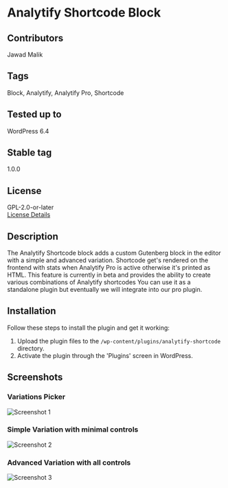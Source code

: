 # Analytify Shortcode Block

## Contributors

Jawad Malik

## Tags

Block, Analytify, Analytify Pro, Shortcode

## Tested up to

WordPress 6.4

## Stable tag

1.0.0

## License

GPL-2.0-or-later  
[License Details](https://www.gnu.org/licenses/gpl-2.0.html)

## Description

The Analytify Shortcode block adds a custom Gutenberg block in the editor with a simple and advanced variation. Shortcode get's rendered on the frontend with stats when Analytify Pro is active otherwise it's printed as HTML. This feature is currently in beta and provides the ability to create various combinations of Analytify shortcodes You can use it as a standalone plugin but eventually we will integrate into our pro plugin.

## Installation

Follow these steps to install the plugin and get it working:

1. Upload the plugin files to the `/wp-content/plugins/analytify-shortcode` directory.
2. Activate the plugin through the 'Plugins' screen in WordPress.

## Screenshots

### Variations Picker
![Screenshot 1](https://cdn-std.droplr.net/files/acc_578607/LzBZ9l)


### Simple Variation with minimal controls
![Screenshot 2](https://cdn-std.droplr.net/files/acc_578607/Z1wOqs)

### Advanced Variation with all controls
![Screenshot 3](https://cdn-std.droplr.net/files/acc_578607/AjZWNF)

